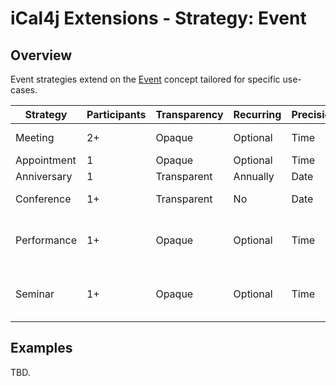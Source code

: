 # iCal4j Extensions - Strategy: Event

## Overview

Event strategies extend on the [Event](/extensions/concept/event) concept tailored for specific use-cases.


 | Strategy    | Participants | Transparency | Recurring | Precision | Classification | Links |
|-------------|--------------|--------------|-----------|-----------|----------------|--------|
| Meeting     | 2+           | Opaque       | Optional  | Time      | Private        | Agenda, Location |
| Appointment | 1            | Opaque       | Optional  | Time      | Confidential   | Location |
| Anniversary | 1            | Transparent  | Annually  | Date      | Public         | Individual |
| Conference  | 1+            | Transparent  | No | Date      | Public         | Organization, Location |
| Performance  | 1+            | Opaque  | Optional | Time      | Public         | Agenda, Individual+, Organization, Location |
| Seminar  | 1+            | Opaque  | Optional | Time      | Public         | Agenda, Individual+, Organization, Location |

## Examples

TBD.
